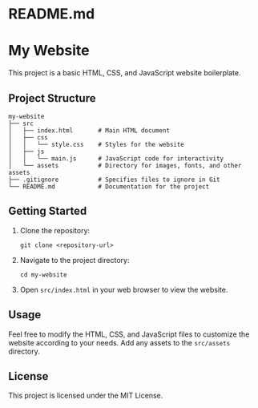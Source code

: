 # README.md

# My Website

This project is a basic HTML, CSS, and JavaScript website boilerplate.

## Project Structure

```
my-website
├── src
│   ├── index.html       # Main HTML document
│   ├── css
│   │   └── style.css    # Styles for the website
│   ├── js
│   │   └── main.js      # JavaScript code for interactivity
│   └── assets           # Directory for images, fonts, and other assets
├── .gitignore           # Specifies files to ignore in Git
└── README.md            # Documentation for the project
```

## Getting Started

1. Clone the repository:
   ```
   git clone <repository-url>
   ```

2. Navigate to the project directory:
   ```
   cd my-website
   ```

3. Open `src/index.html` in your web browser to view the website.

## Usage

Feel free to modify the HTML, CSS, and JavaScript files to customize the website according to your needs. Add any assets to the `src/assets` directory.

## License

This project is licensed under the MIT License.